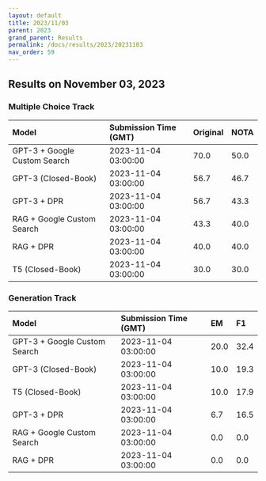 ```yaml
---
layout: default
title: 2023/11/03
parent: 2023
grand_parent: Results
permalink: /docs/results/2023/20231103
nav_order: 59
---
```


## Results on November 03, 2023

### Multiple Choice Track

| Model        | Submission Time (GMT) | Original | NOTA | 
|:-------------|:---------|:---------|:-----|
|GPT-3 + Google Custom Search|2023-11-04 03:00:00|70.0|50.0|
|GPT-3 (Closed-Book)|2023-11-04 03:00:00|56.7|46.7|
|GPT-3 + DPR|2023-11-04 03:00:00|56.7|43.3|
|RAG + Google Custom Search|2023-11-04 03:00:00|43.3|40.0|
|RAG + DPR|2023-11-04 03:00:00|40.0|40.0|
|T5 (Closed-Book)|2023-11-04 03:00:00|30.0|30.0|



### Generation Track

| Model        | Submission Time (GMT) | EM | F1 | 
|:-------------|:---------|:---------|:-----|
|GPT-3 + Google Custom Search|2023-11-04 03:00:00|20.0|32.4|
|GPT-3 (Closed-Book)|2023-11-04 03:00:00|10.0|19.3|
|T5 (Closed-Book)|2023-11-04 03:00:00|10.0|17.9|
|GPT-3 + DPR|2023-11-04 03:00:00|6.7|16.5|
|RAG + Google Custom Search|2023-11-04 03:00:00|0.0|0.0|
|RAG + DPR|2023-11-04 03:00:00|0.0|0.0|

